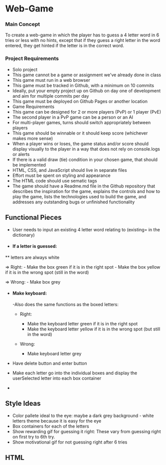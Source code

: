# Web-Game
### Main Concept 
To create a web-game in which the player has to guess a 4 letter word in 6 tries or less with no hints, except that if they guess a right letter in the word entered, they get hinted if the letter is in the correct word.

### Project Requirements
- Solo project
- This game cannot be a game or assignment we've already done in class
- This game must run in a web browser
- This game must be tracked in Github, with a minimum on 10 commits
- Ideally, put your empty project up on Github on day one of development and aim for multiple commits per day
- This game must be deployed on Github Pages or another location
- Game Requirements
- This game can be designed for 2 or more players (PvP) or 1 player (PvE)
- The second player in a PvP game can be a person or an AI
- For multi-player games, turns should switch appropriately between players
- This game should be winnable or it should keep score (whichever makes more sense)
- When a player wins or loses, the game status and/or score should display visually to the player in a way that does not rely on console.logs or alerts
- If there is a valid draw (tie) condition in your chosen game, that should be implemented
- HTML, CSS, and JavaScript should live in separate files
- Effort must be spent on styling and appearance
- The HTML code should use sematic tags
- The game should have a Readme.md file in the Github repository that describes the inspiration for the game, explains the controls and how to play the game, lists the technologies used to build the game, and addresses any outstanding bugs or unfinished functionality

## Functional Pieces
- User needs to input an existing 4 letter word relating to (existing= in the dictionary)
- #### If a letter is guessed: 
** letters are always white

  => Right:
     - Make the box green if it is in the right spot
     - Make the box yellow if it is in the wrong spot (still in the word)

  => Wrong:
    - Make box grey

- #### Make keyboard:
  -Also does the same functions as the boxed letters:
    - Right:
      - Make the keyboard letter green if it is in the right spot
      - Make the keyboard letter yellow if it is in the wrong spot (but still in the word)

   - Wrong:
     - Make keyboard letter grey
 - Have delete button and enter button

- Make each letter go into the individual boxes and display the userSelected letter into each box container 
- 


## Style Ideas
- Color pallete ideal to the eye: maybe a dark grey background -  white letters theme because it is easy for the eye
- Box containers for each of the letters
- Show rewarding gif for guessing it right: These vary from guessing right on first try to 6th try. 
- Show motivational gif for not guessing right after 6 tries

## HTML

